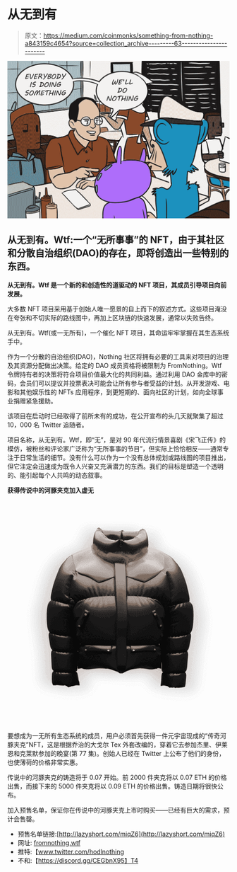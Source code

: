 # 从无到有

> 原文：<https://medium.com/coinmonks/something-from-nothing-a843159c4654?source=collection_archive---------63----------------------->

![](img/37360bd46106d725a8feb44a98788769.png)

## **从无到有。Wtf:一个“无所事事”的 NFT，由于其社区和分散自治组织(DAO)的存在，即将创造出一些特别的东西。**

**从无到有。Wtf 是一个新的和创造性的道驱动的 NFT 项目，其成员引导项目向前发展。**

大多数 NFT 项目采用基于创始人唯一愿景的自上而下的叙述方式。这些项目淹没在夸张和不切实际的路线图中，再加上区块链的快速发展，通常以失败告终。

从无到有。Wtf(或一无所有)，一个催化 NFT 项目，其命运牢牢掌握在其生态系统手中。

作为一个分散的自治组织(DAO)，Nothing 社区将拥有必要的工具来对项目的治理及其资源分配做出决策。给定的 DAO 成员资格将被限制为 FromNothing。Wtf 令牌持有者的决策将符合项目价值最大化的共同利益。通过利用 DAO 金库中的密码，会员们可以提议并投票表决可能会让所有参与者受益的计划。从开发游戏、电影和其他娱乐性的 NFTs 应用程序，到更短期的、面向社区的计划，如向全球事业捐赠紧急援助。

该项目在启动时已经取得了前所未有的成功，在公开宣布的头几天就聚集了超过 10，000 名 Twitter 追随者。

项目名称，从无到有。Wtf，即“无”，是对 90 年代流行情景喜剧《宋飞正传》的模仿，被粉丝和评论家广泛称为“无所事事的节目”，但实际上恰恰相反——通常专注于日常生活的细节。没有什么可以作为一个没有总体规划或路线图的项目推出，但它注定会迅速成为既令人兴奋又充满潜力的东西。我们的目标是塑造一个透明的、能引起每个人共鸣的动态叙事。

**获得传说中的河豚夹克加入虚无**

![](img/c1b24fb75d9430b964f81e796a6bdeca.png)

要想成为一无所有生态系统的成员，用户必须首先获得一件元宇宙现成的“传奇河豚夹克”NFT，这是根据乔治的大戈尔 Tex 外套改编的，穿着它去参加杰里、伊莱恩和克莱默参加的晚宴(第 77 集)。创始人已经在 Twitter 上公布了他们的身份，也使薄荷的价格非常实惠。

传说中的河豚夹克的铸造将于 0.07 开始。前 2000 件夹克将以 0.07 ETH 的价格出售，而接下来的 5000 件夹克将以 0.09 ETH 的价格出售。铸造日期将很快公布。

加入预售名单，保证你在传说中的河豚夹克上市时购买——已经有巨大的需求，预计会售罄。

*   预售名单链接:[http://lazyshort.com/miqZ6](http://lazyshort.com/miqZ6)
*   网址: [fromnothing.wtf](http://fromnothing.wtf)
*   推特:【www.twitter.com/hodlnothing 
*   不和:【https://discord.gg/CEGbnX95】T4